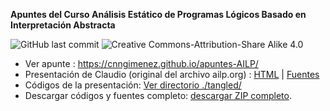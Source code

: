 **Apuntes del Curso Análisis Estático de Programas Lógicos Basado en Interpretación Abstracta**

![GitHub last commit](https://img.shields.io/github/last-commit/cnngimenez/apuntes-AILP) 
![Creative Commons-Attribution-Share Alike 4.0](https://img.shields.io/badge/License-CC--By--SA%204.0-informational?style=flat&logo=creative-commons)

- Ver apunte : https://cnngimenez.github.io/apuntes-AILP/
- Presentación de Claudio (original del archivo ailp.org) : [HTML](https://vaucheret.github.io/AILP/ailp.html) | [Fuentes](https://github.com/vaucheret/vaucheret.github.io/tree/932b7f5b158c756c487cac700ba8eb080cf4340d/AILP)
- Códigos de la presentación: [Ver directorio ./tangled/](https://github.com/cnngimenez/apuntes-AILP/tree/main/tangled)
- Descargar códigos y fuentes completo: [descargar ZIP completo](https://github.com/cnngimenez/apuntes-AILP/archive/main.zip).
